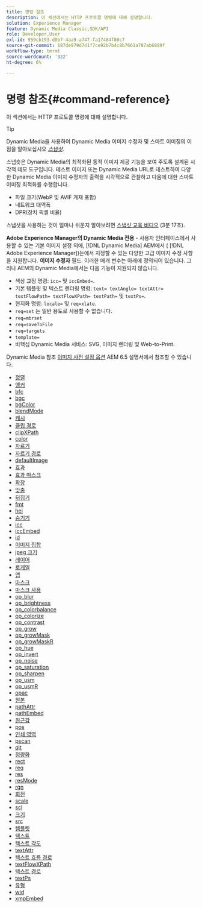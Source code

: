 ```yaml
---
title: 명령 참조
description: 이 섹션에서는 HTTP 프로토콜 명령에 대해 설명합니다.
solution: Experience Manager
feature: Dynamic Media Classic,SDK/API
role: Developer,User
exl-id: 959cb193-d0b7-4aa9-a747-fa17484f80c7
source-git-commit: 187de979d7d1f7ce92b7b4c8b7661a787ab6889f
workflow-type: tm+mt
source-wordcount: '322'
ht-degree: 6%

---
```


# 명령 참조{#command-reference}

이 섹션에서는 HTTP 프로토콜 명령에 대해 설명합니다.

>[!TIP]
>
>Dynamic Media을 사용하여 Dynamic Media 이미지 수정자 및 스마트 이미징의 이점을 알아보십시오 [_스냅샷_](https://snapshot.scene7.com/).
>
> 스냅숏은 Dynamic Media의 최적화된 동적 이미지 제공 기능을 보여 주도록 설계된 시각적 데모 도구입니다. 테스트 이미지 또는 Dynamic Media URL로 테스트하여 다양한 Dynamic Media 이미지 수정자의 출력을 시각적으로 관찰하고 다음에 대한 스마트 이미징 최적화를 수행합니다.
>* 파일 크기(WebP 및 AVIF 게재 포함)
>* 네트워크 대역폭
>* DPR(장치 픽셀 비율)
>
>스냅샷을 사용하는 것이 얼마나 쉬운지 알아보려면 [스냅샷 교육 비디오](https://experienceleague.adobe.com/docs/experience-manager-learn/assets/dynamic-media/images/dynamic-media-snapshot.html?lang=en) (3분 17초).


**Adobe Experience Manager의 Dynamic Media 전용** - 사용자 인터페이스에서 사용할 수 있는 기본 이미지 설정 외에, [!DNL Dynamic Media] AEM에서 ( [!DNL Adobe Experience Manager])는에서 지정할 수 있는 다양한 고급 이미지 수정 사항을 지원합니다. **이미지 수정자** 필드. 이러한 매개 변수는 아래에 정의되어 있습니다. 그러나 AEM의 Dynamic Media에서는 다음 기능이 지원되지 않습니다.

* 색상 교정 명령: `icc=` 및 `iccEmbed=`.
* 기본 템플릿 및 텍스트 렌더링 명령: `text= textAngle= textAttr= textFlowPath= textFlowXPath= textPath=` 및 `textPs=`.
* 현지화 명령: `locale=` 및 `req=xlate`.
* `req=set` 는 일반 용도로 사용할 수 없습니다.
* `req=mbrset`
* `req=saveToFile`
* `req=targets`
* `template=`
* 비핵심 Dynamic Media 서비스: SVG, 이미지 렌더링 및 Web-to-Print.

<!-- Adobe IS command examples website  http://sj1010010254235.corp.adobe.com/iscommands/ -->

Dynamic Media 참조 [이미지 사전 설정 옵션](https://experienceleague.adobe.com/docs/experience-manager-65/assets/dynamic/managing-image-presets.html#dynamic) AEM 6.5 설명서에서 참조할 수 있습니다.

* [정렬](r-align.md)
* [앵커](r-anchor.md)
* [bfc](r-bfc.md)
* [bgc](r-bgc.md)
* [bgColor](r-bgcolor.md)
* [blendMode](r-blendmode.md)
* [캐시](r-is-http-cache.md)
* [클립 경로](r-clippath.md)
* [clipXPath](r-clipxpath.md)
* [color](r-color-commandref.md)
* [자르기](r-crop.md)
* [자르기 경로](r-croppath.md)
* [defaultImage](r-is-http-defaultimage.md)
* [효과](r-effect.md)
* [효과 마스크](r-effectmask.md)
* [확장](r-extend.md)
* [맞춤](r-fit.md)
* [뒤집기](r-flip.md)
* [fmt](r-is-http-fmt.md)
* [hei](r-is-http-hei.md)
* [숨기기](r-hide.md)
* [icc](r-icc.md)
* [iccEmbed](r-iccembed.md)
* [id](r-id.md)
* [이미지 집합](r-imageset.md)
* [jpeg 크기](r-jpegsize.md)
* [레이어](r-layer.md)
* [로케일](r-locale.md)
* [맵](r-map.md)
* [마스크](r-mask.md)
* [마스크 사용](r-maskuse.md)
* [op_blur](r-op-blur.md)
* [op_brightness](r-op-brightness.md)
* [op_colorbalance](r-op-colorbalance.md)
* [op_colorize](r-op-colorize.md)
* [op_contrast](r-op-contrast.md)
* [op_grow](r-op-grow.md)
* [op_growMask](r-op-growmask.md)
* [op_growMaskR](r-op-growmaskr.md)
* [op_hue](r-op-hue.md)
* [op_invert](r-op-invert.md)
* [op_noise](r-op-noise.md)
* [op_saturation](r-op-saturation.md)
* [op_sharpen](r-op-sharpen.md)
* [op_usm](r-op-usm.md)
* [op_usmR](r-op-usmr.md)
* [opac](r-opac.md)
* [원본](r-origin.md)
* [pathAttr](r-pathattr.md)
* [pathEmbed](r-pathembed.md)
* [원근감](r-perspective.md)
* [pos](r-pos.md)
* [인쇄 영역](r-printres.md)
* [pscan](r-pscan.md)
* [qlt](r-is-http-qlt.md)
* [정량화](r-is-http-quantize.md)
* [rect](r-rect.md)
* [req](r-req/r-req.md)
* [res](r-res.md)
* [resMode](r-is-http-resmode.md)
* [rgn](r-rgn.md)
* [회전](r-rotate.md)
* [scale](r-is-http-scale.md)
* [scl](r-scl.md)
* [크기](r-size-reference.md)
* [src](r-src.md)
* [템플릿](r-template.md)
* [텍스트](r-text.md)
* [텍스트 각도](r-textangle.md)
* [textAttr](r-textattr.md)
* [텍스트 흐름 경로](r-textflowpath.md)
* [textFlowXPath](r-textflowxpath.md)
* [텍스트 경로](r-textpath.md)
* [textPs](r-textps.md)
* [유형](r-type.md)
* [wid](r-is-http-wid.md)
* [xmpEmbed](r-xmpembed.md)
